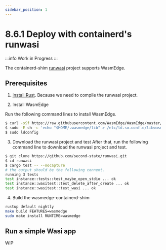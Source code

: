 ```yaml
---
sidebar_position: 1
---
```


# 8.6.1 Deploy with containerd's runwasi

:::info
Work in Progress
:::

The containerd-shim [runwasi](https://github.com/containerd/runwasi/) project supports WasmEdge. 

## Prerequisites

1. [Install Rust](https://www.rust-lang.org/tools/install). Because we need to compile the runwasi project.


2. Install WasmEdge

Run the following command lines to install WasmEdge.

```bash
$ curl -sSf https://raw.githubusercontent.com/WasmEdge/WasmEdge/master/utils/install.sh | bash
$ sudo -E sh -c 'echo "$HOME/.wasmedge/lib" > /etc/ld.so.conf.d/libwasmedge.conf'
$ sudo ldconfig
```
3. Download the runwasi project and test
After that, run the following command line to download the runwasi project and test.

```bash
$ git clone https://github.com/second-state/runwasi.git
$ cd runwasi
$ cargo test -- --nocapture
# the output should be the following connent.
running 3 tests
test instance::tests::test_maybe_open_stdio ... ok
test instance::wasitest::test_delete_after_create ... ok
test instance::wasitest::test_wasi ... ok
```

4. Build the wasmedge-containerd-shim

```bash
rustup default nightly
make build FEATURES=wasmedge
sudo make install RUNTIME=wasmedge
```

## Run a simple Wasi app

WIP